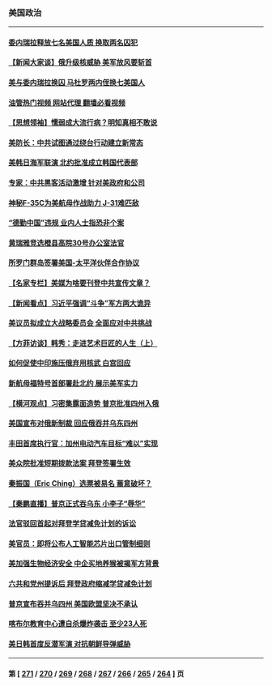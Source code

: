### 美国政治
---
#### [委内瑞拉释放七名美国人质 换取两名囚犯](../../pages/ncid1078159/n13836955.md?10040045) 
#### [【新闻大家谈】俄升级核威胁 美军放风要斩首](../../pages/ncid1078159/n13838060.md?10040045) 
#### [美与委内瑞拉换囚 马杜罗两内侄换七美国人](../../pages/ncid1078159/n13837968.md?10040045) 
#### [油管热门视频 网站代理 翻墙必看视频](http://209.222.30.114:81/youtube.html?10040045)
#### [【思想领袖】懦弱成大流行病？明知真相不敢说](../../pages/ncid1078159/n13820207.md?10040045) 
#### [美防长：中共试图通过绕台行动建立新常态](../../pages/ncid1078159/n13837488.md?10040045) 
#### [美韩日海军联演 北约批准成立韩国代表部](../../pages/ncid1078159/n13837112.md?10040045) 
#### [专家：中共黑客活动激增 针对美政府和公司](../../pages/ncid1078159/n13837254.md?10040045) 
#### [神秘F-35C为美航母作战助力 J-31难匹敌](../../pages/ncid1078159/n13822062.md?10040045) 
#### [“德勤中国”违规 业内人士指恐非个案](../../pages/ncid1078159/n13837045.md?10040045) 
#### [黄瑞雅竞选橙县高院30号办公室法官](../../pages/ncid1078159/n13836925.md?10040045) 
#### [所罗门群岛签署美国-太平洋伙伴合作协议](../../pages/ncid1078159/n13836866.md?10040045) 
#### [【名家专栏】美媒为啥要刊登中共宣传文章？](../../pages/ncid1078159/n13836801.md?10040045) 
#### [【新闻看点】习近平强调“斗争”军方两大诡异](../../pages/ncid1078159/n13836385.md?10040045) 
#### [美议员拟成立大战略委员会 全面应对中共挑战](../../pages/ncid1078159/n13836607.md?10040045) 
#### [【方菲访谈】韩秀：走进艺术巨匠的人生（上）](../../pages/ncid1078159/n13836429.md?10040045) 
#### [如何促使中印施压俄弃用核武 白宫回应](../../pages/ncid1078159/n13836563.md?10040045) 
#### [新航母福特号首部署赴北约 展示美军实力](../../pages/ncid1078159/n13836538.md?10040045) 
#### [【横河观点】习密集露面造势 普京批准四州入俄](../../pages/ncid1078159/n13836438.md?10040045) 
#### [美国宣布对俄新制裁 回应俄吞并乌东四州](../../pages/ncid1078159/n13836435.md?10040045) 
#### [丰田首席执行官：加州电动汽车目标“难以”实现](../../pages/ncid1078159/n13836545.md?10040045) 
#### [美众院批准短期拨款法案 拜登签署生效](../../pages/ncid1078159/n13836470.md?10040045) 
#### [秦振国（Eric Ching）选票被易名 蓄意破坏？](../../pages/ncid1078159/n13836542.md?10040045) 
#### [【秦鹏直播】普京正式吞乌东 小李子“辱华”](../../pages/ncid1078159/n13836434.md?10040045) 
#### [法官驳回首起对拜登学贷减免计划的诉讼](../../pages/ncid1078159/n13836380.md?10040045) 
#### [美官员：即将公布人工智能芯片出口管制细则](../../pages/ncid1078159/n13836430.md?10040045) 
#### [美加强生物经济安全 中企买地养猴被揭军方背景](../../pages/ncid1078159/n13836141.md?10040045) 
#### [六共和党州提诉后 拜登政府缩减学贷减免计划](../../pages/ncid1078159/n13836169.md?10040045) 
#### [普京宣布吞并乌四州 美国欧盟坚决不承认](../../pages/ncid1078159/n13836171.md?10040045) 
#### [喀布尔教育中心遭自杀爆炸袭击 至少23人死](../../pages/ncid1078159/n13836144.md?10040045) 
#### [美日韩首度反潜军演 对抗朝鲜导弹威胁](../../pages/ncid1078159/n13836120.md?10040045) 

---
#### 第 [ [271](./271.md?10040045) / [270](./270.md?10040045) / [269](./269.md?10040045) / [268](./268.md?10040045) / [267](./267.md?10040045) / [266](./266.md?10040045) / [265](./265.md?10040045) / [264](./264.md?10040045) ] 页
